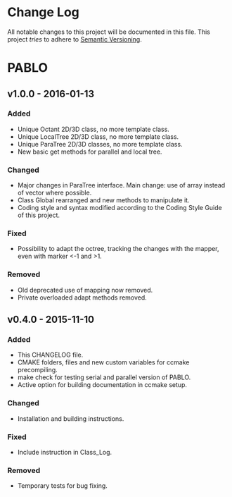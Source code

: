 # Change Log
All notable changes to this project will be documented in this file.
This project *tries* to adhere to [Semantic Versioning](http://semver.org/).

# PABLO

## v1.0.0 - 2016-01-13
### Added
- Unique Octant 2D/3D class, no more template class.
- Unique LocalTree 2D/3D class, no more template class.
- Unique ParaTree 2D/3D classes, no more template class.
- New basic get methods for parallel and local tree. 

### Changed
- Major changes in ParaTree interface. Main change: use of array instead of vector where possible.
- Class Global rearranged and new methods to manipulate it.
- Coding style and syntax modified according to the Coding Style Guide of this project.

### Fixed
- Possibility to adapt the octree, tracking the changes with the mapper, even with marker <-1 and >1.

### Removed
- Old deprecated use of mapping now removed.
- Private overloaded adapt methods removed.

## v0.4.0 - 2015-11-10
### Added
- This CHANGELOG file.
- CMAKE folders, files and new custom variables for ccmake precompiling.
- make check for testing serial and parallel version of PABLO.
- Active option for building documentation in ccmake setup.

### Changed
- Installation and building instructions.

### Fixed
- Include instruction in Class_Log.

### Removed
- Temporary tests for bug fixing.

